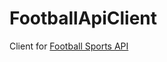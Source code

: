 # FootballApiClient

Client for  [Football Sports API](https://dashboard.api-football.com/login/expirate)
